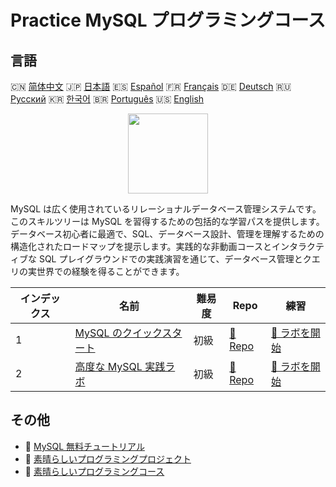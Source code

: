 # Practice MySQL プログラミングコース

## 言語

🇨🇳 [简体中文](README_zh.md) 🇯🇵 [日本語](README_ja.md) 🇪🇸 [Español](README_es.md) 🇫🇷 [Français](README_fr.md) 🇩🇪 [Deutsch](README_de.md) 🇷🇺 [Русский](README_ru.md) 🇰🇷 [한국어](README_ko.md) 🇧🇷 [Português](README_pt.md) 🇺🇸 [English](README.md) 

<div align="center">
<img width="128px" src="https://file.labex.io/path/3JJy1bOBmUoZ.png">
</div>

MySQL は広く使用されているリレーショナルデータベース管理システムです。このスキルツリーは MySQL を習得するための包括的な学習パスを提供します。データベース初心者に最適で、SQL、データベース設計、管理を理解するための構造化されたロードマップを提示します。実践的な非動画コースとインタラクティブな SQL プレイグラウンドでの実践演習を通じて、データベース管理とクエリの実世界での経験を得ることができます。

|   インデックス | 名前                                                                               | 難易度   | Repo                                                                   | 練習                                                                       |
|----------------|------------------------------------------------------------------------------------|----------|------------------------------------------------------------------------|----------------------------------------------------------------------------|
|              1 | [MySQL のクイックスタート](https://labex.io/ja/courses/quick-start-with-mysql)     | 初級     | [🔗 Repo](https://github.com/labex-labs/quick-start-with-mysql)        | [🚀 ラボを開始](https://labex.io/ja/courses/quick-start-with-mysql)        |
|              2 | [高度な MySQL 実践ラボ](https://labex.io/ja/courses/advanced-mysql-practical-labs) | 初級     | [🔗 Repo](https://github.com/labex-labs/advanced-mysql-practical-labs) | [🚀 ラボを開始](https://labex.io/ja/courses/advanced-mysql-practical-labs) |

## その他

- 🔗 [MySQL 無料チュートリアル](https://github.com/labex-labs/mysql-free-tutorials)
- 🔗 [素晴らしいプログラミングプロジェクト](https://github.com/labex-labs/awesome-programming-projects)
- 🔗 [素晴らしいプログラミングコース](https://github.com/labex-labs/awesome-programming-courses)

